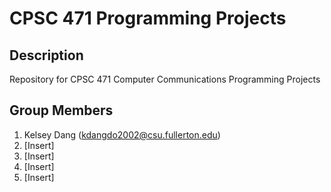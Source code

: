 # CPSC 471 Programming Projects

## Description
Repository for CPSC 471 Computer Communications Programming Projects

## Group Members
1. Kelsey Dang (kdangdo2002@csu.fullerton.edu)
2. [Insert]
3. [Insert]
4. [Insert]
5. [Insert]
